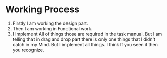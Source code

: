 # Working Process

1. Firstly I am working the design part.
2. Then I am working in Functional work.
3. I Implement All of things those are required in the task manual. But I am telling that in drag and drop part there is only one things that I didn't catch in my Mind. But I implement all things. I think If you seen it then you recognize.
